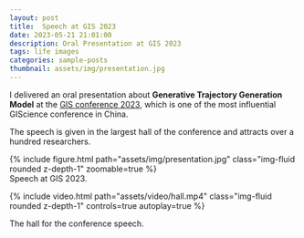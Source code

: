 ```yaml
---
layout: post
title:  Speech at GIS 2023
date: 2023-05-21 21:01:00
description: Oral Presentation at GIS 2023
tags: life images
categories: sample-posts
thumbnail: assets/img/presentation.jpg
---
```

I delivered an oral presentation about <b>Generative Trajectory Generation Model</b> at the [GIS conference 2023](https://gis2022.scievent.com/), which is one of the most influential GIScience conference in China.

The speech is given in the largest hall of the conference and attracts over a hundred researchers. 

<div class="row mt-3">
    <div class="col-sm mt-3 mt-md-0">
        {% include figure.html path="assets/img/presentation.jpg" class="img-fluid rounded z-depth-1" zoomable=true %}
    </div>
</div>
<div class="caption">
    Speech at GIS 2023.
</div>


{% include video.html path="assets/video/hall.mp4" class="img-fluid rounded z-depth-1" controls=true autoplay=true %}
<div class="caption">
    The hall for the conference speech.
</div>

